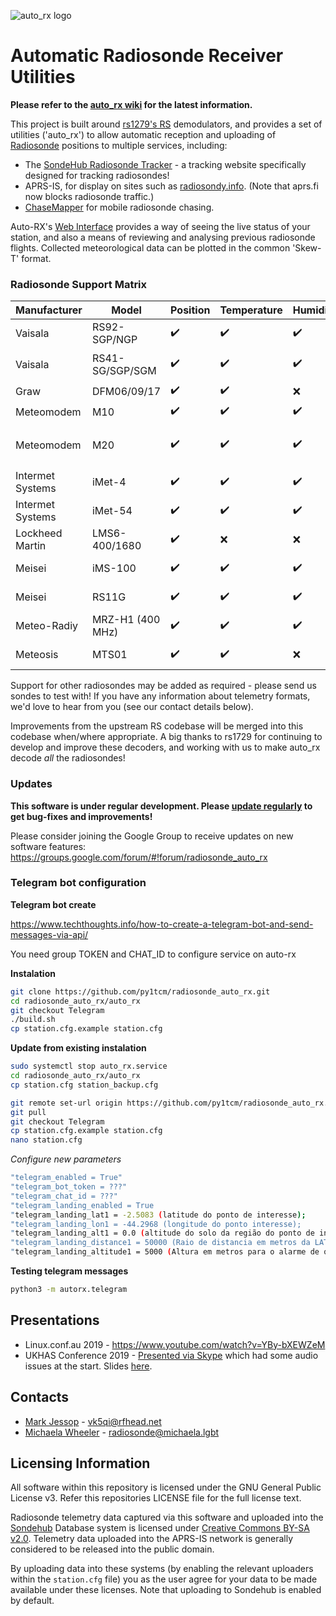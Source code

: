 ![auto_rx logo](autorx.png)
# Automatic Radiosonde Receiver Utilities

**Please refer to the [auto_rx wiki](https://github.com/projecthorus/radiosonde_auto_rx/wiki) for the latest information.**

This project is built around [rs1279's RS](https://github.com/rs1729/RS) demodulators, and provides a set of utilities ('auto_rx') to allow automatic reception and uploading of [Radiosonde](https://en.wikipedia.org/wiki/Radiosonde) positions to multiple services, including:

* The [SondeHub Radiosonde Tracker](https://tracker.sondehub.org) - a tracking website specifically designed for tracking radiosondes!
* APRS-IS, for display on sites such as [radiosondy.info](https://radiosondy.info). (Note that aprs.fi now blocks radiosonde traffic.)
* [ChaseMapper](https://github.com/projecthorus/chasemapper) for mobile
  radiosonde chasing.

Auto-RX's [Web Interface](https://github.com/projecthorus/radiosonde_auto_rx/wiki/Web-Interface-Guide) provides a way of seeing the live status of your station, and also a means of reviewing and analysing previous radiosonde flights. Collected meteorological data can be plotted in the common 'Skew-T' format.

### Radiosonde Support Matrix

Manufacturer | Model | Position | Temperature | Humidity | Pressure | XDATA
-------------|-------|----------|-------------|----------|----------|------
Vaisala | RS92-SGP/NGP | :heavy_check_mark: | :heavy_check_mark: | :heavy_check_mark: | :heavy_check_mark: | :heavy_check_mark:
Vaisala | RS41-SG/SGP/SGM | :heavy_check_mark: | :heavy_check_mark: | :heavy_check_mark: | :heavy_check_mark: (for -SGP) | :heavy_check_mark:
Graw | DFM06/09/17 | :heavy_check_mark: | :heavy_check_mark: | :x: | :x: | :heavy_check_mark:
Meteomodem | M10 | :heavy_check_mark: | :heavy_check_mark: | :heavy_check_mark: | Not Sent | :x:
Meteomodem | M20 | :heavy_check_mark: | :heavy_check_mark: | :heavy_check_mark: | :heavy_check_mark: (For some models) | :x:
Intermet Systems | iMet-4 | :heavy_check_mark: | :heavy_check_mark: | :heavy_check_mark: | :heavy_check_mark: | :heavy_check_mark:
Intermet Systems | iMet-54 | :heavy_check_mark: | :heavy_check_mark: | :heavy_check_mark: | Not Sent | :x:
Lockheed Martin | LMS6-400/1680 | :heavy_check_mark: | :x: | :x: | :x: | Not Sent
Meisei | iMS-100 | :heavy_check_mark: | :heavy_check_mark: | :heavy_check_mark: | :x: | Not Sent
Meisei | RS11G | :heavy_check_mark: | :heavy_check_mark: | :heavy_check_mark: | :x: | Not Sent
Meteo-Radiy | MRZ-H1 (400 MHz) | :heavy_check_mark: | :heavy_check_mark: | :heavy_check_mark: | :x: | Not Sent
Meteosis | MTS01 | :heavy_check_mark: | :heavy_check_mark: | :x: | :x: | Not Sent

Support for other radiosondes may be added as required - please send us sondes to test with! If you have any information about telemetry formats, we'd love to hear from you (see our contact details below).

Improvements from the upstream RS codebase will be merged into this codebase when/where appropriate. A big thanks to rs1729 for continuing to develop and improve these decoders, and working with us to make auto_rx decode *all* the radiosondes!

### Updates

**This software is under regular development. Please [update regularly](https://github.com/projecthorus/radiosonde_auto_rx/wiki/Performing-Updates) to get bug-fixes and improvements!**

Please consider joining the Google Group to receive updates on new software features:
https://groups.google.com/forum/#!forum/radiosonde_auto_rx

### Telegram bot configuration

**Telegram bot create**

https://www.techthoughts.info/how-to-create-a-telegram-bot-and-send-messages-via-api/

You need group TOKEN and CHAT_ID  to configure service on auto-rx

**Instalation**

~~~bash
git clone https://github.com/py1tcm/radiosonde_auto_rx.git
cd radiosonde_auto_rx/auto_rx
git checkout Telegram
./build.sh
cp station.cfg.example station.cfg
~~~

**Update from existing instalation**

~~~bash
sudo systemctl stop auto_rx.service
cd radiosonde_auto_rx/auto_rx
cp station.cfg station_backup.cfg

git remote set-url origin https://github.com/py1tcm/radiosonde_auto_rx.git
git pull
git checkout Telegram
cp station.cfg.example station.cfg
nano station.cfg
~~~

*Configure new parameters*

~~~bash
"telegram_enabled = True"
"telegram_bot_token = ???"
"telegram_chat_id = ???"
"telegram_landing_enabled = True
"telegram_landing_lat1 = -2.5083 (latitude do ponto de interesse);
"telegram_landing_lon1 = -44.2968 (longitude do ponto interesse);
"telegram_landing_alt1 = 0.0 (altitude do solo da região do ponto de interesse);
"telegram_landing_distance1 = 50000 (Raio de distancia em metros da LAT/LONG Central);
"telegram_landing_altitude1 = 5000 (Altura em metros para o alarme de queda);
~~~

**Testing telegram messages**

~~~bash
python3 -m autorx.telegram
~~~

## Presentations
* Linux.conf.au 2019 - https://www.youtube.com/watch?v=YBy-bXEWZeM
* UKHAS Conference 2019 - [Presented via Skype](https://youtu.be/azDJmMywBgw?t=643) which had some audio issues at the start. Slides [here](https://rfhead.net/sondes/auto_rx_presentation_UKHAS2019.pdf).

## Contacts
* [Mark Jessop](https://github.com/darksidelemm) - vk5qi@rfhead.net
* [Michaela Wheeler](https://github.com/TheSkorm) - radiosonde@michaela.lgbt

## Licensing Information
All software within this repository is licensed under the GNU General Public License v3. Refer this repositories LICENSE file for the full license text.

Radiosonde telemetry data captured via this software and uploaded into the [Sondehub](https://sondehub.org/) Database system is licensed under [Creative Commons BY-SA v2.0](https://creativecommons.org/licenses/by-sa/2.0/). 
Telemetry data uploaded into the APRS-IS network is generally considered to be released into the public domain. 

By uploading data into these systems (by enabling the relevant uploaders within the `station.cfg` file) you as the user agree for your data to be made available under these licenses. Note that uploading to Sondehub is enabled by default. 
